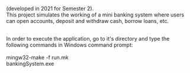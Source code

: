 (developed in 2021 for Semester 2).<br>
This project simulates the working of a mini banking system where users can open accounts, deposit and withdraw cash, borrow loans, etc.<br><br>

In order to execute the application, go to it's directory and type the following commands in Windows command prompt:<br><br>
mingw32-make -f run.mk<br>
bankingSystem.exe<br>
